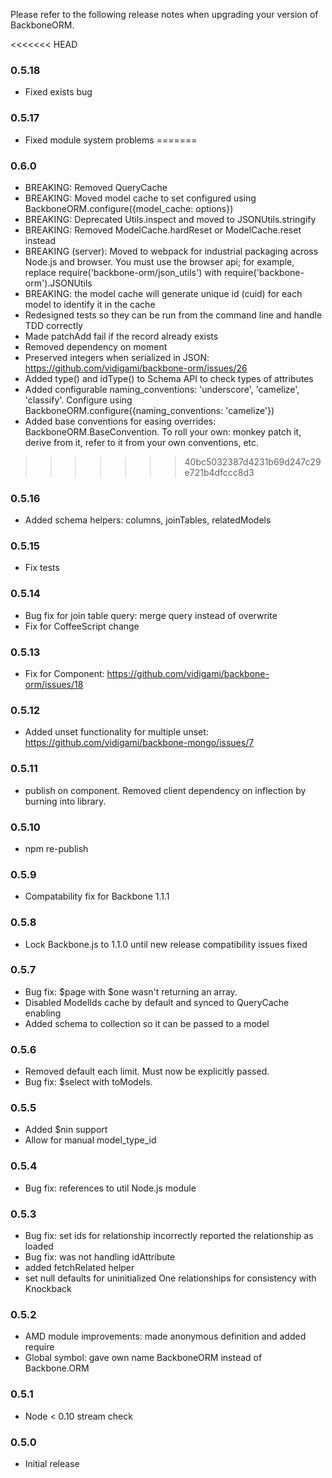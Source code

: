 Please refer to the following release notes when upgrading your version of BackboneORM.

<<<<<<< HEAD
### 0.5.18
* Fixed exists bug

### 0.5.17
* Fixed module system problems
=======
### 0.6.0
* BREAKING: Removed QueryCache
* BREAKING: Moved model cache to set configured using BackboneORM.configure({model_cache: options})
* BREAKING: Deprecated Utils.inspect and moved to JSONUtils.stringify
* BREAKING: Removed ModelCache.hardReset or ModelCache.reset instead
* BREAKING (server): Moved to webpack for industrial packaging across Node.js and browser. You must use the browser api; for example, replace require('backbone-orm/json_utils') with require('backbone-orm').JSONUtils
* BREAKING: the model cache will generate unique id (cuid) for each model to identify it in the cache
* Redesigned tests so they can be run from the command line and handle TDD correctly
* Made patchAdd fail if the record already exists
* Removed dependency on moment
* Preserved integers when serialized in JSON: https://github.com/vidigami/backbone-orm/issues/26
* Added type() and idType() to Schema API to check types of attributes
* Added configurable naming_conventions: 'underscore', 'camelize', 'classify'. Configure using BackboneORM.configure({naming_conventions: 'camelize'})
* Added base conventions for easing overrides: BackboneORM.BaseConvention. To roll your own: monkey patch it, derive from it, refer to it from your own conventions, etc.
>>>>>>> 40bc5032387d4231b69d247c29e721b4dfccc8d3

### 0.5.16
* Added schema helpers: columns, joinTables, relatedModels

### 0.5.15
* Fix tests

### 0.5.14
* Bug fix for join table query: merge query instead of overwrite
* Fix for CoffeeScript change

### 0.5.13
* Fix for Component: https://github.com/vidigami/backbone-orm/issues/18

### 0.5.12
* Added unset functionality for multiple unset: https://github.com/vidigami/backbone-mongo/issues/7

### 0.5.11
* publish on component. Removed client dependency on inflection by burning into library.

### 0.5.10
* npm re-publish

### 0.5.9
* Compatability fix for Backbone 1.1.1

### 0.5.8
* Lock Backbone.js to 1.1.0 until new release compatibility issues fixed

### 0.5.7
* Bug fix: $page with $one wasn't returning an array.
* Disabled ModelIds cache by default and synced to QueryCache enabling
* Added schema to collection so it can be passed to a model

### 0.5.6
* Removed default each limit. Must now be explicitly passed.
* Bug fix: $select with toModels.

### 0.5.5
* Added $nin support
* Allow for manual model_type_id

### 0.5.4
* Bug fix: references to util Node.js module

### 0.5.3
* Bug fix: set ids for relationship incorrectly reported the relationship as loaded
* Bug fix: was not handling idAttribute
* added fetchRelated helper
* set null defaults for uninitialized One relationships for consistency with Knockback

### 0.5.2
* AMD module improvements: made anonymous definition and added require
* Global symbol: gave own name BackboneORM instead of Backbone.ORM

### 0.5.1
* Node < 0.10 stream check

### 0.5.0
* Initial release

